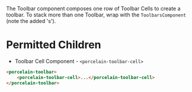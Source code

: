 The Toolbar component composes one row of Toolbar Cells to create a toolbar. To stack more than one Toolbar, wrap with the `ToolbarsComponent` (note the added 's').

# Permitted Children

-   Toolbar Cell Component - `<porcelain-toolbar-cell>`

```html
<porcelain-toolbar>
	<porcelain-toolbar-cell>...</porcelain-toolbar-cell>
</porcelain-toolbar>
```
